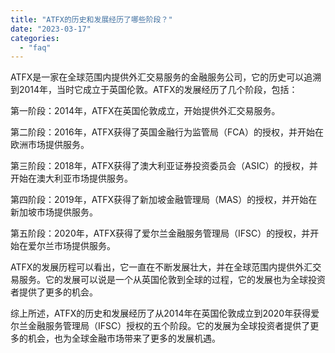 ```yaml
---
title: "ATFX的历史和发展经历了哪些阶段？"
date: "2023-03-17"
categories: 
  - "faq"
---
```


ATFX是一家在全球范围内提供外汇交易服务的金融服务公司，它的历史可以追溯到2014年，当时它成立于英国伦敦。ATFX的发展经历了几个阶段，包括：

第一阶段：2014年，ATFX在英国伦敦成立，开始提供外汇交易服务。

第二阶段：2016年，ATFX获得了英国金融行为监管局（FCA）的授权，并开始在欧洲市场提供服务。

第三阶段：2018年，ATFX获得了澳大利亚证券投资委员会（ASIC）的授权，并开始在澳大利亚市场提供服务。

第四阶段：2019年，ATFX获得了新加坡金融管理局（MAS）的授权，并开始在新加坡市场提供服务。

第五阶段：2020年，ATFX获得了爱尔兰金融服务管理局（IFSC）的授权，并开始在爱尔兰市场提供服务。

ATFX的发展历程可以看出，它一直在不断发展壮大，并在全球范围内提供外汇交易服务。它的发展可以说是一个从英国伦敦到全球的过程，它的发展也为全球投资者提供了更多的机会。

综上所述，ATFX的历史和发展经历了从2014年在英国伦敦成立到2020年获得爱尔兰金融服务管理局（IFSC）授权的五个阶段。它的发展为全球投资者提供了更多的机会，也为全球金融市场带来了更多的发展机遇。
